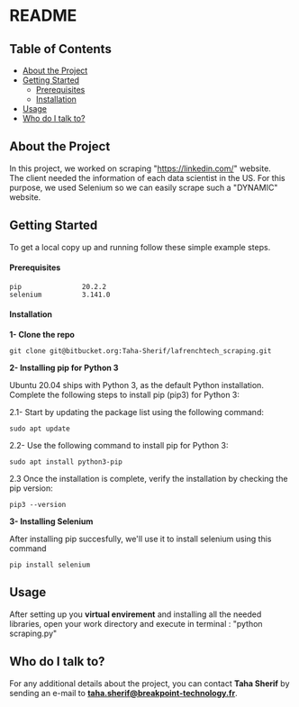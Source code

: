 # README

## Table of Contents

* [About the Project](#About-the-Project)
* [Getting Started](#Getting-Started)
  * [Prerequisites](#Prerequisites)
  * [Installation](#Installation)
* [Usage](#Usage)
* [Who do I talk to?](#Who_do_I_talk_to?)

## About the Project
In this project, we worked on scraping "https://linkedin.com/" website.  
The client needed the information of each data scientist in the US.
For this purpose, we used Selenium so we can easily scrape such a "DYNAMIC" website.

## Getting Started

To get a local copy up and running follow these simple example steps.  

#### Prerequisites
```
pip               20.2.2
selenium          3.141.0

```
#### Installation  

**1- Clone the repo** 
```
git clone git@bitbucket.org:Taha-Sherif/lafrenchtech_scraping.git
```

**2- Installing pip for Python 3**  
  
Ubuntu 20.04 ships with Python 3, as the default Python installation. Complete the following steps to install pip (pip3) for Python 3:  

2.1- Start by updating the package list using the following command:
```
sudo apt update
```
2.2- Use the following command to install pip for Python 3:
```
sudo apt install python3-pip
```
2.3 Once the installation is complete, verify the installation by checking the pip version:
```
pip3 --version
```

**3- Installing Selenium**  

After installing pip succesfully, we'll use it to install selenium using this command
```
pip install selenium
```

## Usage
After setting up you **virtual envirement** and installing all the needed libraries, open your work directory and execute in terminal : "python scraping.py"

## Who do I talk to?
For any additional details about the project, you can contact **Taha Sherif** by sending an e-mail to **taha.sherif@breakpoint-technology.fr**.

